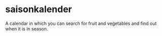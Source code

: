# saisonkalender
A calendar in which you can search for fruit and vegetables and find out when it is in season.
